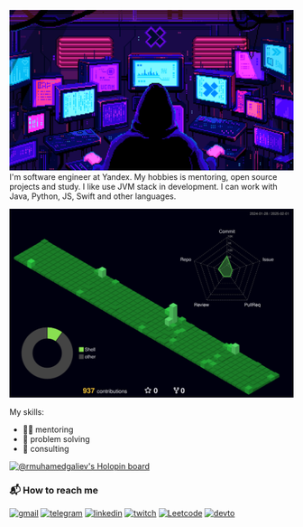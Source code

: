 ![img.gif](img.gif)
I'm software engineer at Yandex. My hobbies is mentoring, open source projects and study. I like use JVM stack in development. I can work with Java, Python, JS, Swift and other languages.

![](./profile-3d-contrib/profile-night-green.svg)

My skills:

- 🧙‍♂️ mentoring
- 🦾 problem solving
- 🤯 consulting

[![@rmuhamedgaliev's Holopin board](https://holopin.io/api/user/board?user=rmuhamedgaliev)](https://holopin.io/@rmuhamedgaliev)

### 📬 How to reach me

[![gmail](https://img.shields.io/badge/Gmail-D14836?style=for-the-badge&logo=gmail&logoColor=white)](mailto:rinat.muhamedgaliev@gmail.com)
[![telegram](https://img.shields.io/badge/Telegram-2CA5E0?style=for-the-badge&logo=telegram&logoColor=white)](https://t.me/rmuhamedgaliev)
[![linkedin](https://img.shields.io/badge/LinkedIn-0077B5?style=for-the-badge&logo=linkedin&logoColor=white)](www.linkedin.com/in/rmuhamedgaliev)
[![twitch](https://img.shields.io/badge/Twitch-9146FF?style=for-the-badge&logo=twitch&logoColor=white)](https://www.twitch.tv/rmuhamedgaliev)
[![Leetcode](https://img.shields.io/badge/-LeetCode-FFA116?style=for-the-badge&logo=LeetCode&logoColor=black)](https://leetcode.com/rmuhamedgaliev/)
[![devto](https://img.shields.io/badge/dev.to-0A0A0A?style=for-the-badge&logo=devdotto&logoColor=white)](https://dev.to/rmuhamedgaliev)


